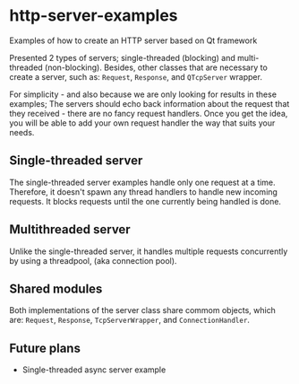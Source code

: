# http-server-examples

Examples of how to create an HTTP server based on Qt framework

Presented 2 types of servers; single-threaded (blocking) and multi-threaded (non-blocking). Besides, other classes that are necessary to create a server, such as: `Request`, `Response`, and `QTcpServer` wrapper.

For simplicity - and also because we are only looking for results in these examples; The servers should echo back information about the request that they received - there are no fancy request handlers. Once you get the idea, you will be able to add your own request handler the way that suits your needs.

## Single-threaded server

The single-threaded server examples handle only one request at a time. Therefore, it doesn't spawn any thread handlers to handle new incoming requests. It blocks requests until the one currently being handled is done.

## Multithreaded server

Unlike the single-threaded server, it handles multiple requests concurrently by using a threadpool, (aka connection pool).

## Shared modules

Both implementations of the server class share commom objects, which are: `Request`, `Response`, `TcpServerWrapper`, and `ConnectionHandler`.

## Future plans

- Single-threaded async server example
